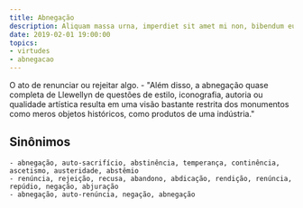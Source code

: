 ```yaml
---
title: Abnegação
description: Aliquam massa urna, imperdiet sit amet mi non, bibendum euismod est.
date: 2019-02-01 19:00:00
topics: 
- virtudes
- abnegacao
---
```


O ato de renunciar ou rejeitar algo.
	- "Além disso, a abnegação quase completa de Llewellyn de questões de estilo, iconografia, autoria ou qualidade artística resulta em uma visão bastante restrita dos monumentos como meros objetos históricos, como produtos de uma indústria."

## Sinônimos
	- abnegação, auto-sacrifício, abstinência, temperança, continência, ascetismo, austeridade, abstêmio
	- renúncia, rejeição, recusa, abandono, abdicação, rendição, renúncia, repúdio, negação, abjuração
	- abnegação, auto-renúncia, negação, abnegação

